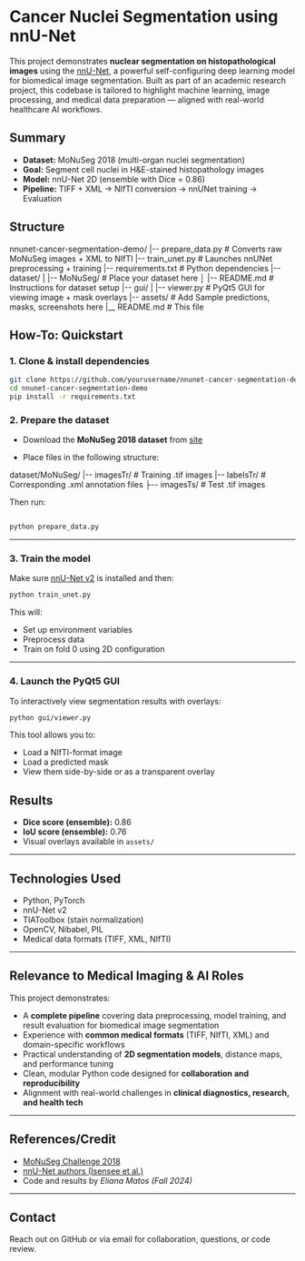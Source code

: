 
# Cancer Nuclei Segmentation using nnU-Net

This project demonstrates **nuclear segmentation on histopathological images** using the [nnU-Net](https://github.com/MIC-DKFZ/nnUNet), a powerful self-configuring deep learning model for biomedical image segmentation. Built as part of an academic research project, this codebase is tailored to highlight machine learning, image processing, and medical data preparation — aligned with real-world healthcare AI workflows.

## Summary

- **Dataset:** MoNuSeg 2018 (multi-organ nuclei segmentation)
- **Goal:** Segment cell nuclei in H&E-stained histopathology images
- **Model:** nnU-Net 2D (ensemble with Dice = 0.86)
- **Pipeline:** TIFF + XML → NIfTI conversion → nnUNet training → Evaluation

## Structure

nnunet-cancer-segmentation-demo/
|-- prepare_data.py        # Converts raw MoNuSeg images + XML to NIfTI
|-- train_unet.py          # Launches nnUNet preprocessing + training
|-- requirements.txt       # Python dependencies
|-- dataset/
|   |-- MoNuSeg/           # Place your dataset here
│   |-- README.md          # Instructions for dataset setup
|-- gui/
|   |-- viewer.py          # PyQt5 GUI for viewing image + mask overlays
|-- assets/                # Add Sample predictions, masks, screenshots here
|__ README.md              # This file

## How-To: Quickstart

### 1. Clone & install dependencies

```bash
git clone https://github.com/yourusername/nnunet-cancer-segmentation-demo.git
cd nnunet-cancer-segmentation-demo
pip install -r requirements.txt
```

### 2. Prepare the dataset

- Download the **MoNuSeg 2018 dataset** from [site](https://monuseg.grand-challenge.org/Data/)

- Place files in the following structure:

dataset/MoNuSeg/
|-- imagesTr/    # Training .tif images
|-- labelsTr/    # Corresponding .xml annotation files
├-- imagesTs/    # Test .tif images

Then run:

```bash

python prepare_data.py

```

---

### 3. Train the model

Make sure [nnU-Net v2](https://github.com/MIC-DKFZ/nnUNet) is installed and then:

```bash
python train_unet.py
```

This will:
- Set up environment variables
- Preprocess data
- Train on fold 0 using 2D configuration

---

### 4. Launch the PyQt5 GUI

To interactively view segmentation results with overlays:

```bash
python gui/viewer.py
```

This tool allows you to:
- Load a NIfTI-format image
- Load a predicted mask
- View them side-by-side or as a transparent overlay

## Results

- **Dice score (ensemble):** 0.86
- **IoU score (ensemble):** 0.76
- Visual overlays available in `assets/`

---

## Technologies Used

- Python, PyTorch
- nnU-Net v2
- TIAToolbox (stain normalization)
- OpenCV, Nibabel, PIL
- Medical data formats (TIFF, XML, NIfTI)

---

## Relevance to Medical Imaging & AI Roles

This project demonstrates:

- A **complete pipeline** covering data preprocessing, model training, and result evaluation for biomedical image segmentation
- Experience with **common medical formats** (TIFF, NIfTI, XML) and domain-specific workflows
- Practical understanding of **2D segmentation models**, distance maps, and performance tuning
- Clean, modular Python code designed for **collaboration and reproducibility**
- Alignment with real-world challenges in **clinical diagnostics, research, and health tech**


---

## References/Credit

- [MoNuSeg Challenge 2018](https://monuseg.grand-challenge.org/)
- [nnU-Net authors (Isensee et al.)](https://arxiv.org/abs/1809.10486)
- Code and results by *Eliana Matos (Fall 2024)*

---

## Contact

Reach out on GitHub or via email for collaboration, questions, or code review.

